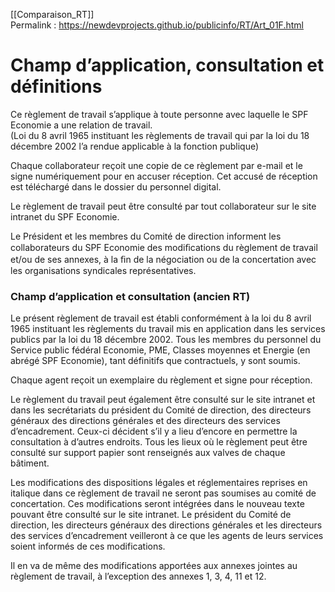 [[Comparaison_RT]]  
Permalink : https://newdevprojects.github.io/publicinfo/RT/Art_01F.html

# Champ d’application,  consultation et définitions

Ce règlement de travail s’applique à toute personne avec laquelle le SPF Economie a une relation de travail.  
(Loi du 8 avril 1965 instituant les règlements de travail qui par la loi du 18 décembre 2002 l’a rendue applicable à la fonction publique)

Chaque collaborateur reçoit une copie de ce règlement par e-mail et le signe numériquement pour en accuser réception. Cet accusé de réception est téléchargé dans le dossier  du personnel digital.

Le règlement de travail peut être consulté par tout collaborateur sur le site intranet du SPF Economie.

Le Président et les membres du Comité de direction informent les collaborateurs du SPF Economie des modiﬁcations du règlement de travail et/ou de ses annexes, à la ﬁn de la négociation ou de la concertation avec les organisations syndicales représentatives.

### Champ d’application et consultation  (ancien RT)

Le présent règlement de travail est établi conformément à la loi du 8 avril 1965 instituant les règlements du travail mis en application dans les services publics par la loi du 18 décembre 2002. Tous les membres du personnel du Service public fédéral Economie, PME, Classes moyennes et Energie (en abrégé SPF Economie), tant définitifs que contractuels, y sont soumis. 

Chaque agent reçoit un exemplaire du règlement et signe pour réception. 

Le règlement du travail peut également être consulté sur le site intranet et dans les secrétariats du président du Comité de direction, des directeurs généraux des directions générales et des directeurs des services d’encadrement. Ceux-ci décident s’il y a lieu d’encore en permettre la consultation à d’autres endroits. Tous les lieux où le règlement peut être consulté sur support papier sont renseignés aux valves de chaque bâtiment. 

Les modifications des dispositions légales et réglementaires reprises en italique dans ce règlement de travail ne seront pas soumises au comité de concertation. Ces modifications seront intégrées dans le nouveau texte pouvant être consulté sur le site intranet. Le président du Comité de direction, les directeurs généraux des directions générales et les directeurs des services d’encadrement veilleront à ce que les agents de leurs services soient informés de ces modifications. 

Il en va de même des modifications apportées aux annexes jointes au règlement de travail, à l’exception des annexes 1, 3, 4, 11 et 12.


